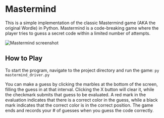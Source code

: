# Mastermind

This is a simple implementation of the classic Mastermind game (AKA the original Wordle) in Python. Mastermind is a code-breaking game where the player tries to guess a secret code within a limited number of attempts.

![Mastermind screenshot](https://i.imgur.com/RZENXFh.png)

## How to Play

To start the program, navigate to the project directory and run the game: 
`py mastermind_driver.py`

You can make a guess by clicking the marbles at the bottom of the screen, filling the guess in at that interval. Clicking the X button will clear it, while the checkmark submits that guess to be evaluated. A red mark in the evaluation indicates that there is a correct color in the guess, while a black mark indicates that the correct color is in the correct position. The game ends and records your # of guesses when you guess the code correctly.

